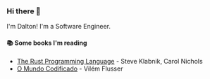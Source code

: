 ### Hi there 👋

I'm Dalton! I'm a Software Engineer.

#### 📚 Some books I'm reading
- [The Rust Programming Language](https://www.goodreads.com/book/show/25008661-the-rust-programming-language) - Steve Klabnik, Carol Nichols
- [O Mundo Codificado](https://www.goodreads.com/book/show/5583253-o-mundo-codificado) - Vilém Flusser
